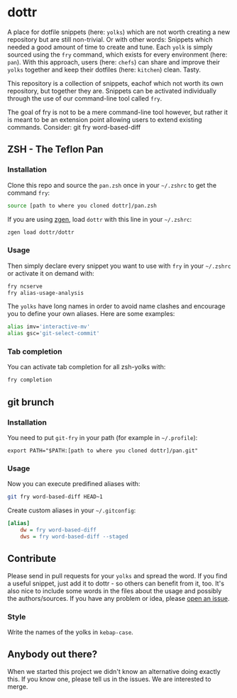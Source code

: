# dottr
A place for dotfile snippets (here: `yolks`) which are not worth creating a new repository but are still non-trivial. Or with other words: Snippets which needed a good amount of time to create and tune. Each `yolk` is simply sourced using the `fry` command, which exists for every environment (here: `pan`). With this approach, users (here: `chefs`) can share and improve their `yolks` together and keep their dotfiles (here: `kitchen`) clean. Tasty.

This repository is a collection of snippets, eachof which not worth its own repository, but together they are.
Snippets can be activated individually through the use of our command-line tool called `fry`.

The goal of fry is not to be a mere command-line tool however, but rather it is meant to be an extension point allowing users to extend existing commands.
Consider:
git fry word-based-diff

## ZSH - The Teflon Pan
### Installation
Clone this repo and source the `pan.zsh` once in your `~/.zshrc` to get the command `fry`:
```sh
source [path to where you cloned dottr]/pan.zsh
```

If you are using [zgen](https://github.com/tarjoilija/zgen), load `dottr` with this line in your `~/.zshrc`:
```sh
zgen load dottr/dottr
```

### Usage

Then simply declare every snippet you want to use with `fry` in your `~/.zshrc` or activate it on demand with:
```sh
fry ncserve
fry alias-usage-analysis
```

The `yolks` have long names in order to avoid name clashes and encourage you to define your own aliases. Here are some examples:

```sh
alias imv='interactive-mv'
alias gsc='git-select-commit'
```

### Tab completion
You can activate tab completion for all zsh-yolks with:
```sh
fry completion
```

## git brunch
### Installation
You need to put `git-fry` in your path (for example in `~/.profile`):
```
export PATH="$PATH:[path to where you cloned dottr]/pan.git"
```

### Usage
Now you can execute predifined aliases with:
```sh
git fry word-based-diff HEAD~1
```

Create custom aliases in your `~/.gitconfig`:
```ini
[alias]
    dw = fry word-based-diff
    dws = fry word-based-diff --staged
```

## Contribute
Please send in pull requests for your `yolks` and spread the word. If you find a useful snippet, just add it to dottr - so others can benefit from it, too. It's also nice to include some words in the files about the usage and possibly the authors/sources. If you have any problem or idea, please [open an issue](https://github.com/dottr/dottr/issues/new).
### Style
Write the names of the yolks in `kebap-case`.

## Anybody out there?
When we started this project we didn't know an alternative doing exactly this. If you know one, please tell us in the issues. We are interested to merge.
